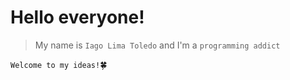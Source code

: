 # Hello everyone!

>My name is `Iago Lima Toledo` 
and I'm a `programming addict`


`Welcome to my ideas!`:four_leaf_clover:  
